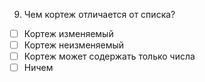 9.	Чем кортеж отличается от списка?
- [ ]	Кортеж изменяемый
- [ ]	Кортеж неизменяемый
- [ ]	Кортеж может содержать только числа
- [ ]	Ничем

